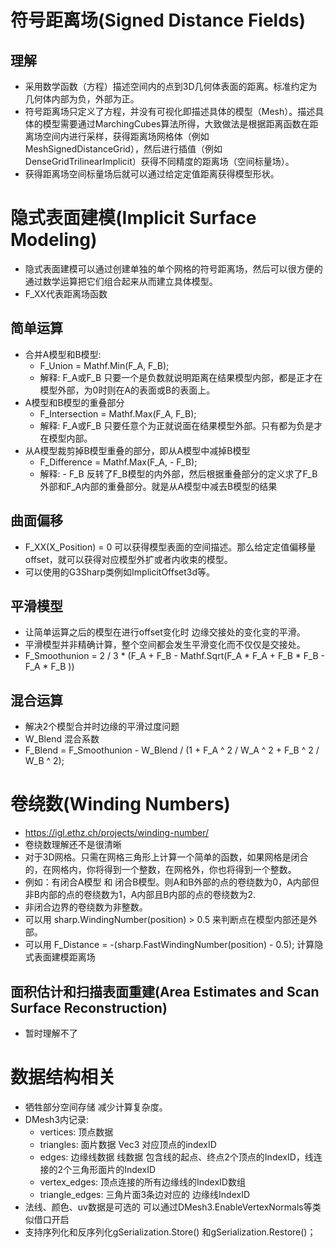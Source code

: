 # 符号距离场(Signed Distance Fields)

## 理解

* 采用数学函数（方程）描述空间内的点到3D几何体表面的距离。标准约定为几何体内部为负，外部为正。
* 符号距离场只定义了方程，并没有可视化即描述具体的模型（Mesh）。描述具体的模型需要通过MarchingCubes算法所得，大致做法是根据距离函数在距离场空间内进行采样，获得距离场网格体（例如MeshSignedDistanceGrid），然后进行插值（例如DenseGridTrilinearImplicit）获得不同精度的距离场（空间标量场）。
* 获得距离场空间标量场后就可以通过给定定值距离获得模型形状。

# 隐式表面建模(Implicit Surface Modeling) 

* 隐式表面建模可以通过创建单独的单个网格的符号距离场，然后可以很方便的通过数学运算把它们组合起来从而建立具体模型。
* F_XX代表距离场函数

## 简单运算

* 合并A模型和B模型: 
  * F_Union = Mathf.Min(F_A, F_B);
  * 解释: F_A或F_B 只要一个是负数就说明距离在结果模型内部，都是正才在模型外部，为0时则在A的表面或B的表面上。
* A模型和B模型的重叠部分
  * F_Intersection = Mathf.Max(F_A, F_B);
  * 解释: F_A或F_B 只要任意个为正就说面在结果模型外部。只有都为负是才在模型内部。
* 从A模型裁剪掉B模型重叠的部分，即从A模型中减掉B模型
  * F_Difference = Mathf.Max(F_A, - F_B);
  * 解释: - F_B 反转了F_B模型的内外部，然后根据重叠部分的定义求了F_B外部和F_A内部的重叠部分。就是从A模型中减去B模型的结果 

## 曲面偏移

* F_XX(X_Position) = 0 可以获得模型表面的空间描述。那么给定定值偏移量offset，就可以获得对应模型外扩或者内收束的模型。
* 可以使用的G3Sharp类例如ImplicitOffset3d等。

## 平滑模型 

* 让简单运算之后的模型在进行offset变化时 边缘交接处的变化变的平滑。
* 平滑模型并非精确计算，整个空间都会发生平滑变化而不仅仅是交接处。
* F_Smoothunion = 2 / 3 * (F_A + F_B - Mathf.Sqrt(F_A * F_A + F_B * F_B - F_A * F_B ))

## 混合运算

* 解决2个模型合并时边缘的平滑过度问题
* W_Blend 混合系数
* F_Blend = F_Smoothunion - W_Blend / (1 + F_A ^ 2 / W_A ^ 2 + F_B ^ 2 / W_B ^ 2);

# 卷绕数(Winding Numbers)

* https://igl.ethz.ch/projects/winding-number/
* 卷绕数理解还不是很清晰
* 对于3D网格。只需在网格三角形上计算一个简单的函数，如果网格是闭合的，在网格内，你将得到一个整数，在网格外，你也将得到一个整数。
* 例如：有闭合A模型 和 闭合B模型。则A和B外部的点的卷绕数为0，A内部但非B内部的点的卷绕数为1，A内部且B内部的点的卷绕数为2.
* 非闭合边界的卷绕数为非整数。
* 可以用 sharp.WindingNumber(position) > 0.5 来判断点在模型内部还是外部。
* 可以用 F_Distance = -(sharp.FastWindingNumber(position) - 0.5); 计算隐式表面建模距离场

## 面积估计和扫描表面重建(Area Estimates and Scan Surface Reconstruction)

* 暂时理解不了

# 数据结构相关

* 牺牲部分空间存储 减少计算复杂度。
* DMesh3内记录:
  * vertices: 顶点数据 
  * triangles: 面片数据 Vec3 对应顶点的indexID
  * edges: 边缘线数据 线数据 包含线的起点、终点2个顶点的IndexID，线连接的2个三角形面片的IndexID
  * vertex_edges: 顶点连接的所有边缘线的IndexID数组
  * triangle_edges: 三角片面3条边对应的 边缘线IndexID
* 法线、颜色、uv数据是可选的 可以通过DMesh3.EnableVertexNormals等类似借口开启
* 支持序列化和反序列化gSerialization.Store() 和gSerialization.Restore()；

